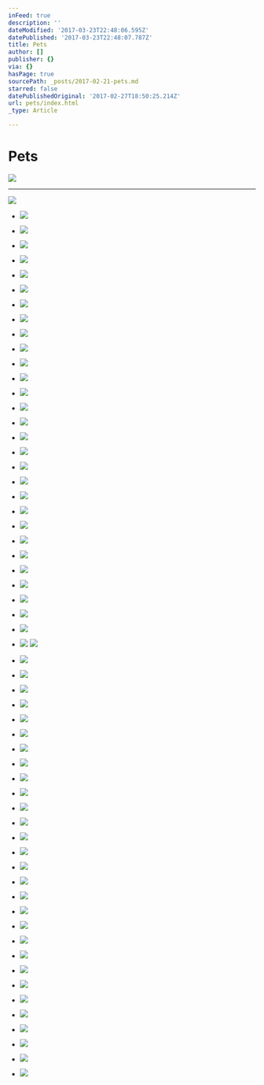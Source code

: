 ```yaml
---
inFeed: true
description: ''
dateModified: '2017-03-23T22:48:06.595Z'
datePublished: '2017-03-23T22:48:07.787Z'
title: Pets
author: []
publisher: {}
via: {}
hasPage: true
sourcePath: _posts/2017-02-21-pets.md
starred: false
datePublishedOriginal: '2017-02-27T18:50:25.214Z'
url: pets/index.html
_type: Article

---
```

# Pets
![](https://the-grid-user-content.s3-us-west-2.amazonaws.com/ab8233b1-d48b-4b8e-a19f-59ed6a04f8eb.jpg)

---

![](https://the-grid-user-content.s3-us-west-2.amazonaws.com/1871bdc8-ddb4-4679-b232-58d88bef05b8.jpg)

* ![](https://the-grid-user-content.s3-us-west-2.amazonaws.com/550f39ff-e36c-4266-a3fa-fec87ddd70b0.jpg)

* ![](https://the-grid-user-content.s3-us-west-2.amazonaws.com/32cfee42-55c9-4e6b-a0b9-d9e0f8c697b4.jpg)

* ![](https://the-grid-user-content.s3-us-west-2.amazonaws.com/5e9ecaad-d88f-4c9c-a913-bfb42dea9ca9.jpg)

* ![](https://the-grid-user-content.s3-us-west-2.amazonaws.com/d93159a4-45ea-455f-be43-d813ffcd34a2.jpg)

* ![](https://the-grid-user-content.s3-us-west-2.amazonaws.com/7613b874-107c-4a80-93ae-3eb288ed2a3f.jpg)

* ![](https://the-grid-user-content.s3-us-west-2.amazonaws.com/92294968-3924-490b-aa8a-8c62a7f353b8.jpg)

* ![](https://the-grid-user-content.s3-us-west-2.amazonaws.com/4fc25dd4-c8eb-4742-ac17-69aa2f5e72c2.jpg)

* ![](https://the-grid-user-content.s3-us-west-2.amazonaws.com/f965c7e5-da0a-4180-a57d-91c8cc56be21.jpg)

* ![](https://the-grid-user-content.s3-us-west-2.amazonaws.com/480fdd55-d9d3-434c-a82f-90ce7d6b79c4.jpg)

* ![](https://the-grid-user-content.s3-us-west-2.amazonaws.com/c20a1751-d3b9-4b8c-8c2d-95dfd5c86a8c.jpg)

* ![](https://the-grid-user-content.s3-us-west-2.amazonaws.com/6ceea529-ca5c-48fe-9820-1f26346a76f2.jpg)

* ![](https://the-grid-user-content.s3-us-west-2.amazonaws.com/542b3e4f-49e2-49e2-a19c-0d257957eaf9.jpg)

* ![](https://the-grid-user-content.s3-us-west-2.amazonaws.com/29aadf2a-08c0-4096-9c25-49048fd11735.jpg)

* ![](https://the-grid-user-content.s3-us-west-2.amazonaws.com/ec613323-8234-464b-9a5f-7d8df4176334.jpg)

* ![](https://the-grid-user-content.s3-us-west-2.amazonaws.com/bbe43d02-5091-4d59-95b9-1631ff8e6fe7.jpg)

* ![](https://the-grid-user-content.s3-us-west-2.amazonaws.com/972306c9-d1d1-4598-aecd-635531e4052b.jpg)

* ![](https://the-grid-user-content.s3-us-west-2.amazonaws.com/f3adec5d-666b-4ed5-9d8b-daeb5d137aef.jpg)

* ![](https://the-grid-user-content.s3-us-west-2.amazonaws.com/ff4f3e78-e99a-4426-81be-5e861aa318dc.jpg)

* ![](https://the-grid-user-content.s3-us-west-2.amazonaws.com/e843cbb5-37c5-4cad-92ea-ce3126384458.jpg)

* ![](https://the-grid-user-content.s3-us-west-2.amazonaws.com/5ea225ee-8980-436e-a99f-ff36c711739e.jpg)

* ![](https://the-grid-user-content.s3-us-west-2.amazonaws.com/f7b20aac-63b1-4193-a11a-f19fbf0159ff.jpg)

* ![](https://the-grid-user-content.s3-us-west-2.amazonaws.com/3da37022-9f98-4241-bad1-8fd241482fe1.jpg)

* ![](https://the-grid-user-content.s3-us-west-2.amazonaws.com/8bca64e2-b160-4264-ba99-2cfb1798aea9.jpg)

* ![](https://the-grid-user-content.s3-us-west-2.amazonaws.com/8b6672db-d944-4740-a07c-a65777456850.jpg)

* ![](https://the-grid-user-content.s3-us-west-2.amazonaws.com/5a77ddad-58c7-4faa-84c0-e96b3e13cb88.jpg)

* ![](https://the-grid-user-content.s3-us-west-2.amazonaws.com/deac35b1-ec5a-4ea9-bdf8-43edf7fe50bf.jpg)

* ![](https://the-grid-user-content.s3-us-west-2.amazonaws.com/cb4e63ab-9c35-4b0a-bc4f-4e72716c779e.jpg)

* ![](https://the-grid-user-content.s3-us-west-2.amazonaws.com/f094740a-e9db-4e54-8b97-c1079b52d1ae.jpg)

* ![](https://the-grid-user-content.s3-us-west-2.amazonaws.com/a4a46b77-9e2c-44ad-9eee-5ef08c46697e.jpg)

* ![](https://the-grid-user-content.s3-us-west-2.amazonaws.com/60b5c989-b735-4dc1-9e39-565024937c04.jpg)
![](https://the-grid-user-content.s3-us-west-2.amazonaws.com/09a4e74d-3a6d-4508-95d8-b6011441ac4e.jpg)

* ![](https://the-grid-user-content.s3-us-west-2.amazonaws.com/4b018270-e242-416f-877e-9353e3cd4ae6.jpg)

* ![](https://the-grid-user-content.s3-us-west-2.amazonaws.com/42f1300c-0a93-4648-aaf8-fd94053a7a32.jpg)

* ![](https://the-grid-user-content.s3-us-west-2.amazonaws.com/9d271edd-9d1e-448f-b372-8ab869855f60.jpg)

* ![](https://the-grid-user-content.s3-us-west-2.amazonaws.com/b1101ca3-a551-4416-a883-eb033b56c716.jpg)

* ![](https://the-grid-user-content.s3-us-west-2.amazonaws.com/c2e97a84-b7da-41c5-a43f-e13c47b3b277.jpg)

* ![](https://the-grid-user-content.s3-us-west-2.amazonaws.com/ac86f990-15ba-4060-812a-7de35ae8fd93.jpg)

* ![](https://the-grid-user-content.s3-us-west-2.amazonaws.com/5a1220d5-d442-4221-bbed-ae28309a1ad1.jpg)

* ![](https://the-grid-user-content.s3-us-west-2.amazonaws.com/cb1e5e7f-affe-49f8-a54c-c0bc4baa488a.jpg)

* ![](https://the-grid-user-content.s3-us-west-2.amazonaws.com/8ce7b4de-b8ba-49d7-9d3d-dd8bbcc8ec33.jpg)

* ![](https://the-grid-user-content.s3-us-west-2.amazonaws.com/3429ff9a-fd1f-4595-91ed-54c190d9677e.jpg)

* ![](https://the-grid-user-content.s3-us-west-2.amazonaws.com/cb72ffb7-72b2-411e-8629-8208738c84f6.jpg)

* ![](https://the-grid-user-content.s3-us-west-2.amazonaws.com/c44b578f-a242-4b2a-a3c5-a6d2a59bcbde.jpg)

* ![](https://the-grid-user-content.s3-us-west-2.amazonaws.com/3d6d6eda-5032-4dec-88b2-12d264386706.jpg)

* ![](https://the-grid-user-content.s3-us-west-2.amazonaws.com/e5c49afc-6277-42b3-afe9-2648a476b111.jpg)

* ![](https://the-grid-user-content.s3-us-west-2.amazonaws.com/e606c073-e459-4a8e-8c4e-6fe2b83e9dcf.jpg)

* ![](https://the-grid-user-content.s3-us-west-2.amazonaws.com/f3b64f58-f476-492d-8498-cb61feca1b9c.jpg)

* ![](https://the-grid-user-content.s3-us-west-2.amazonaws.com/0e5ddbad-062e-4400-b582-f5f1019383ab.jpg)

* ![](https://the-grid-user-content.s3-us-west-2.amazonaws.com/2065fca6-e1dd-49af-811f-5d9723e3759d.jpg)

* ![](https://the-grid-user-content.s3-us-west-2.amazonaws.com/1a14b972-a24e-468b-9513-3495eca16c72.jpg)

* ![](https://the-grid-user-content.s3-us-west-2.amazonaws.com/b36c7395-f275-43cd-9a69-3f1448ee027d.jpg)

* ![](https://the-grid-user-content.s3-us-west-2.amazonaws.com/bf4ce48d-7833-4ac8-ac53-4204f2ab322f.jpg)

* ![](https://the-grid-user-content.s3-us-west-2.amazonaws.com/292b73ff-cea9-4d06-a8f2-bdd95215a798.jpg)

* ![](https://the-grid-user-content.s3-us-west-2.amazonaws.com/713e148f-52cb-44c8-b7c3-99ece6efdd98.jpg)

* ![](https://the-grid-user-content.s3-us-west-2.amazonaws.com/fd8a2e0a-2a96-438f-8f07-2a451b85296f.jpg)

* ![](https://the-grid-user-content.s3-us-west-2.amazonaws.com/8a7c876d-bd00-4e54-b049-e73fe18534d8.jpg)

* ![](https://the-grid-user-content.s3-us-west-2.amazonaws.com/561323fa-7b06-4eac-b46c-db7b6700eada.jpg)

* ![](https://the-grid-user-content.s3-us-west-2.amazonaws.com/80ed90fb-6fc4-45a0-b35d-eab7e460dbce.jpg)

* ![](https://the-grid-user-content.s3-us-west-2.amazonaws.com/30727a34-2abc-47d2-add8-424a07faa472.jpg)

* ![](https://the-grid-user-content.s3-us-west-2.amazonaws.com/f74047c5-4e34-494e-a15a-3acc93e05125.jpg)